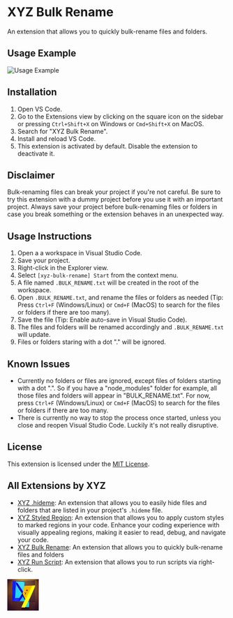 # XYZ Bulk Rename

An extension that allows you to quickly bulk-rename files and folders.

## Usage Example

![Usage Example](xyz-bulk-rename/example.gif)

## Installation

1. Open VS Code.
2. Go to the Extensions view by clicking on the square icon on the sidebar or pressing `Ctrl+Shift+X` on Windows or `Cmd+Shift+X` on MacOS.
3. Search for "XYZ Bulk Rename".
4. Install and reload VS Code.
5. This extension is activated by default. Disable the extension to deactivate it.

## Disclaimer

Bulk-renaming files can break your project if you're not careful. Be sure to try this extension with a dummy project before you use it with an important project. Always save your project before bulk-renaming files or folders in case you break something or the extension behaves in an unexpected way.

## Usage Instructions

1. Open a a workspace in Visual Studio Code.
2. Save your project.
3. Right-click in the Explorer view.
4. Select `[xyz-bulk-rename] Start` from the context menu.
5. A file named `.BULK_RENAME.txt` will be created in the root of the workspace.
6. Open `.BULK_RENAME.txt`, and rename the files or folders as needed (Tip: Press `Ctrl+F` (Windows/Linux) or `Cmd+F` (MacOS) to search for the files or folders if there are too many).
7. Save the file (Tip: Enable auto-save in Visual Studio Code).
8. The files and folders will be renamed accordingly and `.BULK_RENAME.txt` will update.
9. Files or folders staring with a dot "." will be ignored.

## Known Issues

- Currently no folders or files are ignored, except files of folders starting with a dot ".". So if you have a "node_modules" folder for example, all those files and folders will appear in "BULK_RENAME.txt". For now, press `Ctrl+F` (Windows/Linux) or `Cmd+F` (MacOS) to search for the files or folders if there are too many.
- There is currently no way to stop the process once started, unless you close and reopen Visual Studio Code. Luckily it's not really disruptive.

## License

This extension is licensed under the [MIT License](LICENSE).

## All Extensions by XYZ

- [XYZ .hideme](https://marketplace.visualstudio.com/items?itemName=robmllze.xyz-hideme): An extension that allows you to easily hide files and folders that are listed in your project's `.hideme` file.
- [XYZ Styled Region](https://marketplace.visualstudio.com/items?itemName=robmllze.xyz-styled-region): An extension that allows you to apply custom styles to marked regions in your code. Enhance your coding experience with visually appealing regions, making it easier to read, debug, and navigate your code.
- [XYZ Bulk Rename](https://marketplace.visualstudio.com/items?itemName=robmllze.xyz-bulk-rename): An extension that allows you to quickly bulk-rename files and folders
- [XYZ Run Script](https://marketplace.visualstudio.com/items?itemName=robmllze.xyz-run-script): An extension that allows you to run scripts via right-click.

<img src="xyz_icon.png" alt="Alt text" width="72px" height="72px"/>
